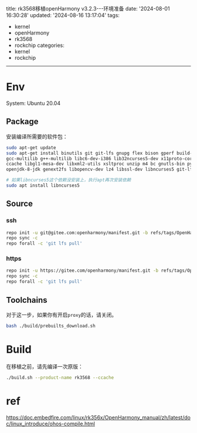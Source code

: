 title: rk3568移植openHarmony v3.2.3---环境准备
date: '2024-08-01 16:30:28'
updated: '2024-08-16 13:17:04'
tags:
  - kernel
  - openHarmony
  - rk3568
  - rockchip
categories:
  - kernel
  - rockchip
---
# Env
System: Ubuntu 20.04

## Package
安装编译所需要的软件包：

```bash
sudo apt-get update
sudo apt-get install binutils git git-lfs gnupg flex bison gperf build-essential zlib1g-dev \
gcc-multilib g++-multilib libc6-dev-i386 lib32ncurses5-dev x11proto-core-dev libx11-dev \
ccache libgl1-mesa-dev libxml2-utils xsltproc unzip m4 bc gnutls-bin python3.8 python3-pip ruby \
openjdk-8-jdk genext2fs libopencv-dev lz4 libssl-dev libncurses5 git-lfs lib32z1-dev zip curl

# 如果libncurses5这个依赖没安装上，执行apt再次安装依赖
sudo apt install libncurses5
```

## Source

### ssh

```bash
repo init -u git@gitee.com:openharmony/manifest.git -b refs/tags/OpenHarmony-v3.1.3-Release --no-repo-verify
repo sync -c
repo forall -c 'git lfs pull'
```
### https

```bash
repo init -u https://gitee.com/openharmony/manifest.git -b refs/tags/OpenHarmony-v3.1.3-Release --no-repo-verify
repo sync -c
repo forall -c 'git lfs pull'
```

## Toolchains

对于这一步，如果你有开启`proxy`的话，请关闭。


```bash
bash ./build/prebuilts_download.sh
```

# Build

在移植之前，请先编译一次原版：

```bash
./build.sh --product-name rk3568 --ccache
```

# ref
https://doc.embedfire.com/linux/rk356x/OpenHarmony_manual/zh/latest/doc/linux_introduce/ohos-compile.html